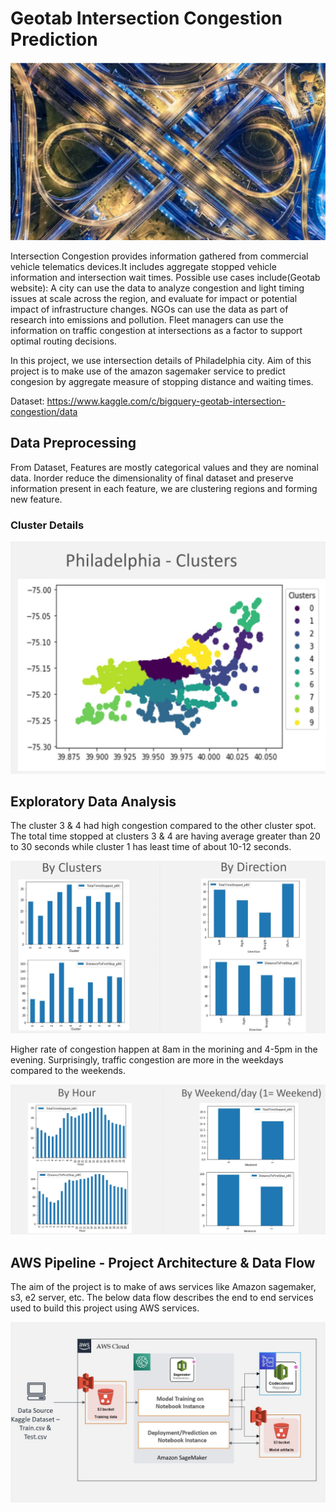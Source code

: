 # Geotab Intersection Congestion Prediction

![Intersection_intro](https://github.com/gayuc07/Cloud_Computing/blob/master/Images/intersec.JPG)

Intersection Congestion provides information gathered from commercial vehicle telematics devices.It includes aggregate stopped vehicle information and intersection wait times. 
Possible use cases include(Geotab website): 
A city can use the data to analyze congestion and light timing issues at scale across the region, and evaluate for impact or potential impact of infrastructure changes. 
NGOs can use the data as part of research into emissions and pollution. 
Fleet managers can use the information on traffic congestion at intersections as a factor to support optimal routing decisions.

In this project, we use intersection details of Philadelphia city. Aim of this project is to make use of the amazon sagemaker service to predict congesion by aggregate measure of stopping distance and waiting times. 

Dataset: https://www.kaggle.com/c/bigquery-geotab-intersection-congestion/data

## Data Preprocessing
From Dataset, Features are mostly categorical values and they are nominal data. Inorder reduce the dimensionality of final dataset and preserve information present in each feature, we are clustering regions and forming new feature.

### Cluster Details
![Clusters](https://github.com/gayuc07/Cloud_Computing/blob/master/Images/Clusters.JPG)


## Exploratory Data Analysis

The cluster 3 & 4 had high congestion compared to the other cluster spot. The total time stopped at clusters 3 & 4 are having average greater than 20 to 30 seconds while cluster 1 has least time of about 10-12 seconds. 

![EDA](https://github.com/gayuc07/Cloud_Computing/blob/master/Images/EDA-Clusters_direction.JPG)

Higher rate of congestion happen at 8am in the morining and 4-5pm in the evening. Surprisingly, traffic congestion are more in the weekdays compared to the weekends.

![EDA](https://github.com/gayuc07/Cloud_Computing/blob/master/Images/EDA-total_time_stopped.JPG)


## AWS Pipeline - Project Architecture & Data Flow

The aim of the project is to make of aws services like Amazon sagemaker, s3, e2 server, etc. The below data flow describes the end to end services used to build this project using AWS services.

![Data Flow](https://github.com/gayuc07/Cloud_Computing/blob/master/Images/AWS_pipeline.JPG)
